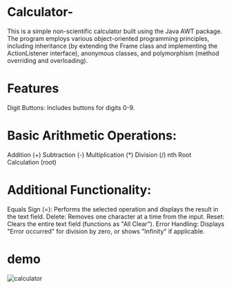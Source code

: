 # Calculator-
This is a simple non-scientific calculator built using the Java AWT package. The program employs various object-oriented programming principles, including inheritance (by extending the Frame class and implementing the ActionListener interface), anonymous classes, and polymorphism (method overriding and overloading).

# Features
Digit Buttons: Includes buttons for digits 0-9.

# Basic Arithmetic Operations:
Addition (+)
Subtraction (-)
Multiplication (*)
Division (/)
nth Root Calculation (root)

# Additional Functionality:

Equals Sign (=): Performs the selected operation and displays the result in the text field.
Delete: Removes one character at a time from the input.
Reset: Clears the entire text field (functions as "All Clear").
Error Handling: Displays "Error occurred" for division by zero, or shows "Infinity" if applicable.

# demo
![calculator](https://github.com/user-attachments/assets/12341a2a-44bb-4976-9d46-009b786d4117)

